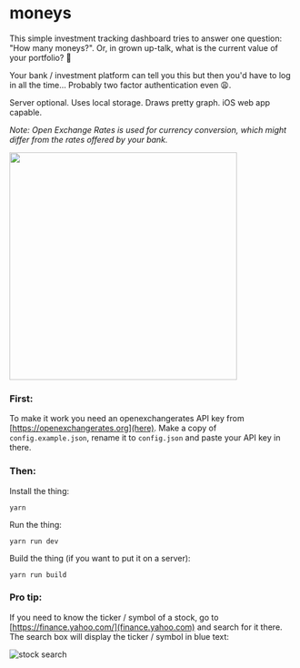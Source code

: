 # moneys

This simple investment tracking dashboard tries to answer one question: "How
many moneys?". Or, in grown up-talk, what is the current value of your
portfolio? 🎩

Your bank / investment platform can tell you this but then you'd have to log in
all the time... Probably two factor authentication even 😩.

Server optional. Uses local storage. Draws pretty graph. iOS web app capable.

_Note: Open Exchange Rates is used for currency conversion, which might differ
from the rates offered by your bank._

<img src="https://i.imgur.com/RSVlIeO.png" width="400">

### First:

To make it work you need an openexchangerates API key from
[https://openexchangerates.org](here). Make a copy of `config.example.json`,
rename it to `config.json` and paste your API key in there.

### Then:

Install the thing:

```
yarn
```

Run the thing:

```
yarn run dev
```

Build the thing (if you want to put it on a server):

```
yarn run build
```

### Pro tip:

If you need to know the ticker / symbol of a stock, go to
[https://finance.yahoo.com/](finance.yahoo.com) and search for it there. The
search box will display the ticker / symbol in blue text:

![stock search](https://imgur.com/cULOAT5.png)
